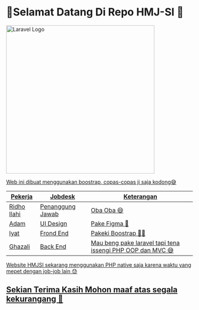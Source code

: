 # 🌟Selamat Datang Di Repo HMJ-SI 👋

<p><a href="https://sisfouinam.com" target="_blank"><img src="https://cdn.discordapp.com/attachments/873016107391402044/1118054320089342012/2343.png" width="400" alt="Laravel Logo"></p>

Web ini dibuat menggunakan boostrap, copas-copas ji saja kodong😅

| Pekerja | Jobdesk | Keterangan |
|--|--|--|
| [Ridho Ilahi](https://www.instagram.com/muhridha_/)  | Penanggung Jawab | Oba Oba 😄 |
| [Adam](https://www.instagram.com/adamm412_/)  | UI Design | Pake Figma 🎨 |
| [Iyat](github.com/rynhdyt19) | Frond End | Pakeki Boostrap 👨‍💻 |
| [Ghazali](github.com/cipaxdragon) | Back End | Mau beng pake laravel tapi tena issengi PHP OOP dan MVC 😅 |

Website HMJSI sekarang menggunakan PHP native saja karena waktu yang mepet dengan job-job lain 😓

## Sekian Terima Kasih Mohon maaf atas segala kekurangang 🙏
